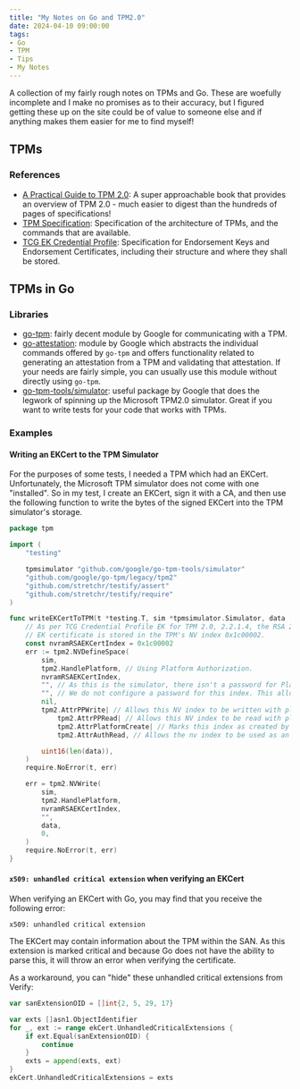 ```yaml
---
title: "My Notes on Go and TPM2.0"
date: 2024-04-10 09:00:00
tags:
- Go
- TPM
- Tips
- My Notes
---
```


A collection of my fairly rough notes on TPMs and Go. These are woefully incomplete and I make no promises as to their accuracy, but I figured getting these up on the site could be of value to someone else and if anything makes them easier for me to find myself!

## TPMs

### References

- [A Practical Guide to TPM 2.0](https://library.oapen.org/handle/20.500.12657/28157): A super approachable book that provides an overview of TPM 2.0 - much easier to digest than the hundreds of pages of specifications!
- [TPM Specification](https://trustedcomputinggroup.org/resource/tpm-library-specification/): Specification of the architecture of TPMs, and the commands that are available.
- [TCG EK Credential Profile](https://trustedcomputinggroup.org/wp-content/uploads/TCG-EK-Credential-Profile-V-2.5-R2_published.pdf): Specification for Endorsement Keys and Endorsement Certificates, including their structure and where they shall be stored.

## TPMs in Go

### Libraries

- [go-tpm](https://github.com/google/go-tpm): fairly decent module by Google for communicating with a TPM.
- [go-attestation](https://github.com/google/go-attestation): module by Google which abstracts the individual commands offered by `go-tpm` and offers functionality related to generating an attestation from a TPM and validating that attestation. If your needs are fairly simple, you can usually use this module without directly using `go-tpm`.
- [go-tpm-tools/simulator](https://github.com/google/go-tpm-tools/tree/main/simulator): useful package by Google that does the legwork of spinning up the Microsoft TPM2.0 simulator. Great if you want to write tests for your code that works with TPMs.

### Examples

#### Writing an EKCert to the TPM Simulator

For the purposes of some tests, I needed a TPM which had an EKCert. Unfortunately, the Microsoft TPM simulator does not come with one "installed". So in my test, I create an EKCert, sign it with a CA, and then use the following function to write the bytes of the signed EKCert into the TPM simulator's storage.

```go
package tpm

import (
    "testing"

	tpmsimulator "github.com/google/go-tpm-tools/simulator"
	"github.com/google/go-tpm/legacy/tpm2"
    "github.com/stretchr/testify/assert"
	"github.com/stretchr/testify/require"
)

func writeEKCertToTPM(t *testing.T, sim *tpmsimulator.Simulator, data []byte) {
	// As per TCG Credential Profile EK for TPM 2.0, 2.2.1.4, the RSA 2048
	// EK certificate is stored in the TPM's NV index 0x1c00002.
	const nvramRSAEKCertIndex = 0x1c00002
	err := tpm2.NVDefineSpace(
		sim,
		tpm2.HandlePlatform, // Using Platform Authorization.
		nvramRSAEKCertIndex,
		"", // As this is the simulator, there isn't a password for Platform Authorization.
		"", // We do not configure a password for this index. This allows it to be read using the NV index as the auth handle.
		nil,
		tpm2.AttrPPWrite| // Allows this NV index to be written with platform authorization.
			tpm2.AttrPPRead| // Allows this NV index to be read with platform authorization.
			tpm2.AttrPlatformCreate| // Marks this index as created by the Platform
			tpm2.AttrAuthRead, // Allows the nv index to be used as an auth handle to read itself.

		uint16(len(data)),
	)
	require.NoError(t, err)

	err = tpm2.NVWrite(
		sim,
		tpm2.HandlePlatform,
		nvramRSAEKCertIndex,
		"",
		data,
		0,
	)
	require.NoError(t, err)
}
```

#### `x509: unhandled critical extension` when verifying an EKCert

When verifying an EKCert with Go, you may find that you receive the following error:

```
x509: unhandled critical extension
```

The EKCert may contain information about the TPM within the SAN. As this extension is marked critical and because Go does not have the ability to parse this, it will throw an error when verifying the certificate.

As a workaround, you can "hide" these unhandled critical extensions from Verify:

```go
var sanExtensionOID = []int{2, 5, 29, 17}

var exts []asn1.ObjectIdentifier
for _, ext := range ekCert.UnhandledCriticalExtensions {
	if ext.Equal(sanExtensionOID) {
		continue
	}
	exts = append(exts, ext)
}
ekCert.UnhandledCriticalExtensions = exts
```
